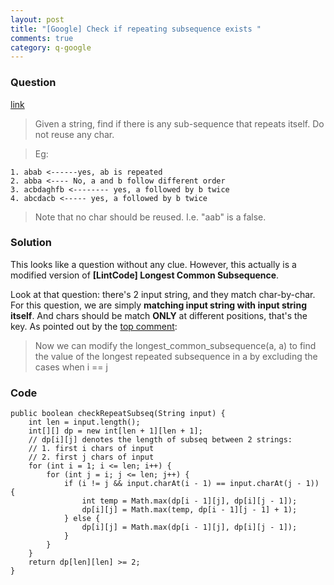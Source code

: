 ```yaml
---
layout: post
title: "[Google] Check if repeating subsequence exists "
comments: true
category: q-google
---
```


### Question

[link](http://www.careercup.com/question?id=5931067269709824)

> Given a string, find if there is any sub-sequence that repeats itself. Do not reuse any char.

> Eg:

    1. abab <------yes, ab is repeated
    2. abba <---- No, a and b follow different order
    3. acbdaghfb <-------- yes, a followed by b twice
    4. abcdacb <----- yes, a followed by b twice

> Note that no char should be reused. I.e. "aab" is a false.

### Solution

This looks like a question without any clue. However, this actually is a modified version of **[LintCode] Longest Common Subsequence**.

Look at that question: there's 2 input string, and they match char-by-char. For this question, we are simply **matching input string with input string itself**. And chars should be match **ONLY** at different positions, that's the key. As pointed out by the [top comment](http://www.careercup.com/question?id=5931067269709824):

> Now we can modify the longest_common_subsequence(a, a) to find the value of the longest repeated subsequence in a by excluding the cases when i == j

### Code

    public boolean checkRepeatSubseq(String input) {
    	int len = input.length();
    	int[][] dp = new int[len + 1][len + 1];
    	// dp[i][j] denotes the length of subseq between 2 strings:
    	// 1. first i chars of input
    	// 2. first j chars of input
    	for (int i = 1; i <= len; i++) {
    		for (int j = i; j <= len; j++) {
    			if (i != j && input.charAt(i - 1) == input.charAt(j - 1)) {
    				int temp = Math.max(dp[i - 1][j], dp[i][j - 1]);
    				dp[i][j] = Math.max(temp, dp[i - 1][j - 1] + 1);
    			} else {
    				dp[i][j] = Math.max(dp[i - 1][j], dp[i][j - 1]);
    			}
    		}
    	}
    	return dp[len][len] >= 2;
    }
